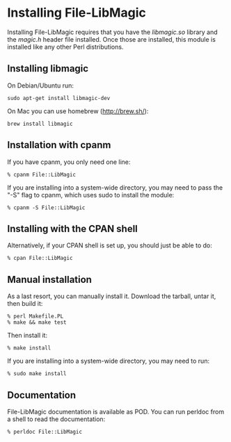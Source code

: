 # Installing File-LibMagic

Installing File-LibMagic requires that you have the *libmagic.so* library and
the *magic.h* header file installed. Once those are installed, this module is
installed like any other Perl distributions.

## Installing libmagic

On Debian/Ubuntu run:

    sudo apt-get install libmagic-dev

On Mac you can use homebrew (http://brew.sh/):

    brew install libmagic

## Installation with cpanm

If you have cpanm, you only need one line:

    % cpanm File::LibMagic

If you are installing into a system-wide directory, you may need to pass the
"-S" flag to cpanm, which uses sudo to install the module:

    % cpanm -S File::LibMagic

## Installing with the CPAN shell

Alternatively, if your CPAN shell is set up, you should just be able to do:

    % cpan File::LibMagic

## Manual installation

As a last resort, you can manually install it. Download the tarball, untar it,
then build it:

    % perl Makefile.PL
    % make && make test

Then install it:

    % make install

If you are installing into a system-wide directory, you may need to run:

    % sudo make install

## Documentation

File-LibMagic documentation is available as POD.
You can run perldoc from a shell to read the documentation:

    % perldoc File::LibMagic
